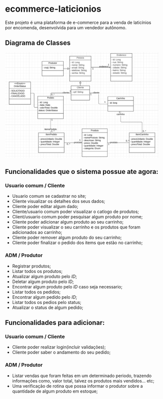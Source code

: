 # ecommerce-laticionios
Este projeto é uma plataforma de e-commerce para a venda de laticínios por encomenda, desenvolvida para um vendedor autônomo.

## Diagrama de Classes

![Diagrama de Classes](CLASSE_UML.png)

## Funcionalidades que o sistema possue ate agora:
### Usuario comum / Cliente
* Usuario comum se cadastrar no site;
* Cliente visualizar os detalhes dos seus dados;
* Cliente poder editar algum dado;
* Cliente/usuario comum poder visualizar o catlogo de produtos;
* Client/usuario comum poder pesquisar algum produto por nome;
* Cliente poder adicionar algum produto ao seu carrinho;
* Cliente poder visualizar o seu carrinho e os produtos que foram adicionados ao carrinho;
* Cliente poder remover algum produto do seu carrinho;
* Cliente poder finalizar o pedido dos items que estão no carrinho;

### ADM / Produtor
* Registrar produtos;
* Listar todos os produtos;
* Atualizar algum produto pelo *ID*;
* Deletar algum produto pelo *ID*;
* Encontrar algum produto pelo *ID* caso seja necessario;
* Listar todos os pedidos;
* Encontrar algum pedido pelo *ID*;
* Listar todos os pedios pelo status;
* Atualizar o status de algum pedido;


## Funcionalidades para adicionar:
###  Usuario comum / Cliente
* Cliente poder realizar login(incluir validações);
* Cliente poder saber o andamento do seu pedido;

### ADM / Produtor
* Listar vendas que foram feitas em um determinado periodo, trazendo informações como, valor total, talvez os produtos mais vendidos... etc;
* Uma verificação de rotina que possa informar o produtor sobre a quantidade de algum produto em estoque;
